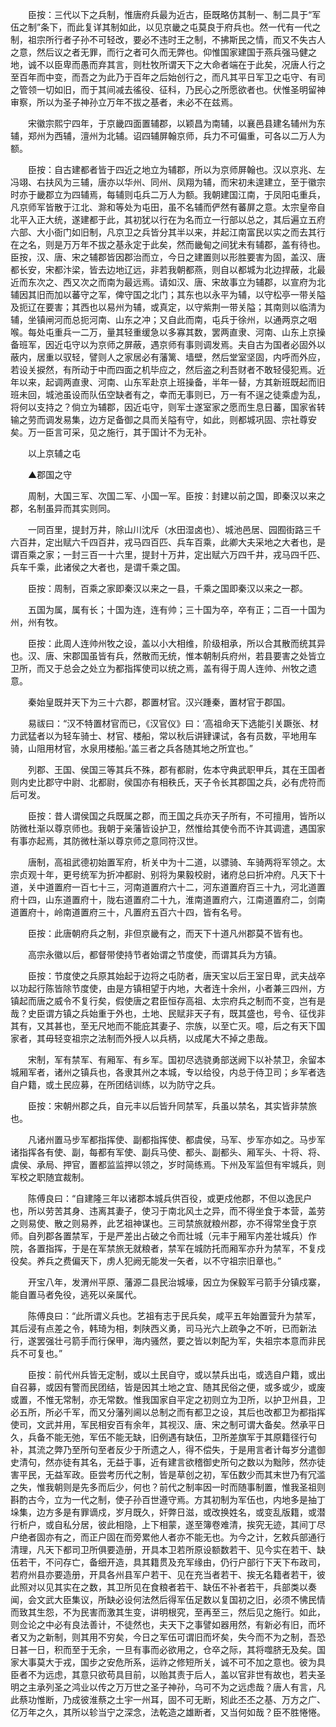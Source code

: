 <!-- { "loadSidebar": true } -->
　　臣按：三代以下之兵制，惟唐府兵最为近古，臣既略仿其制一、制二具于“军伍之制”条下，而此复详其制如此，以见京畿之屯莫良于府兵也。然一代有一代之制，祖宗所行者子孙不可轻改，要必不违时王之制，不拂斯民之情，而又不失古人之意，然后议之者无罪，而行之者可久而无弊也。仰惟国家建国于燕兵强马健之地，诚不以臣卑而愚而弃其言，则杜牧所谓天下之大命者端在于此矣，况唐人行之至百年而中变，而吾之为此乃于百年之后始创行之，而凡其平日军卫之屯守、有司之管领一切如旧，而于其间减去徭役、征科，乃民心之所愿欲者也。伏惟圣明留神审察，所以为圣子神孙立万年不拔之基者，未必不在兹焉。

　　宋徽宗熙宁四年，于京畿四面置辅郡，以颖昌为南辅，以襄邑县建名辅州为东辅，郑州为西辅，澶州为北辅。诏四辅屏翰京师，兵力不可偏重，可各以二万人为额。

　　臣按：自古建都者皆于四近之地立为辅郡，所以为京师屏翰也。汉以京兆、左冯翊、右扶风为三辅，唐亦以华州、同州、凤翔为辅，而宋初未遑建立，至于徽宗时亦于畿郡立为四辅焉，每辅则屯兵二万人为额。我朝建国江南，于凤阳屯重兵，凡京师军皆散于江北、滁和等处为屯田，虽不名辅而俨然有蕃屏之意。太宗皇帝自北平入正大统，遂建都于此，其初犹以行在为名而立一行部以总之，其后遍立五府六部、大小衙门如旧制，凡京卫之兵皆分其半以来，并起江南富民以实之而去其行在之名，则是万万年不拔之基永定于此矣，然而畿甸之间犹未有辅郡，盖有待也。臣按，汉、唐、宋之辅郡皆因郡治而立，今日之建置则以形胜要害为固，盖汉、唐都长安，宋都汴梁，皆去边地辽远，非若我朝都燕，则自以都城为北边捍蔽，北最近而东次之、西又次之而南为最远焉。请如汉、唐、宋故事立为辅郡，以宣府为北辅因其旧而加以蕃守之军，俾守国之北门；其东也以永平为辅，以守松亭一带关隘及扼辽在要害；其西也以易州为辅，或真定，以守紫荆一带关隘；其南则以临清为辅，坐镇闸河而总扼河南、山东之冲；又自此而南，屯兵于徐州，以通两京之咽喉。每处屯重兵一二万，量其轻重缓急以多寡其数，罢两直隶、河南、山东上京操备班军，因近屯守以为京师之屏蔽，遇京师有事则调发焉。夫自古为国者必固外以蔽内，居重以驭轻，譬则人之家居必有藩篱、墙壁，然后堂室坚固，内呼而外应，若设关捩然，有所动于中而四面之机毕应之，然后盗之利吾财者不敢轻侵犯焉。近年以来，起调两直隶、河南、山东军赴京上班操备，半年一替，方其新班既起而旧班未回，城池虽设而队伍空缺者有之，幸而无事则已，万一有不逞之徒乘虚为乱，将何以支持之？倘立为辅郡，因近屯守，则军士遂室家之愿而生息日蕃，国家省转输之劳而调发易集，边方足备御之具而关隘有守，如此，则都城巩固、宗社尊安矣。万一臣言可采，见之施行，其于国计不为无补。

　　以上京辅之屯

　　▲郡国之守

　　周制，大国三军、次国二军、小国一军。臣按：封建以前之国，即秦汉以来之郡，名制虽异而其实则同。

　　一同百里，提封万井，除山川沈斥（水田湿卤也）、城池邑居、园囿街路三千六百井，定出赋六千四百井，戎马四百匹、兵车百乘，此卿大夫采地之大者也，是谓百乘之家；一封三百一十六里，提封十万井，定出赋六万四千井，戎马四千匹、兵车千乘，此诸侯之大者也，是谓千乘之国。

　　臣按：周制，百乘之家即秦汉以来之一县，千乘之国即秦汉以来之一郡。

　　五国为属，属有长；十国为连，连有帅；三十国为卒，卒有正；二百一十国为州，州有牧。

　　臣按：此周人连帅州牧之设，盖以小大相维，阶级相承，所以合其散而统其异也。汉、唐、宋郡国虽皆有兵，然散而无统，惟本朝制兵府州，若县要害之处皆立卫所，而又于总会之处立为都指挥使司以统之焉，盖有得于周人连帅、州牧之遗意。

　　秦始皇既并天下为三十六郡，郡置材官。汉兴踵秦，置材官于郡国。

　　易祓曰：“汉不特置材官而已，《汉官仪》曰：‘高祖命天下选能引关蹶张、材力武猛者以为轻车骑士、材官、楼船，常以秋后讲肄课试，各有员数，平地用车骑，山阻用材官，水泉用楼船。’盖三者之兵各随其地之所宜也。”

　　列郡、王国、侯国三等其兵不殊，郡有都尉，佐本守典武职甲兵，其在王国者则内史比郡守中尉、北都尉，侯国亦有相秩氏，天子令长其郡国之兵，必有虎符而后可发。

　　臣按：昔人谓侯国之兵既属之郡，而王国之兵亦天子所有，不可擅用，皆所以防微杜渐以尊京师也。我朝于亲藩皆设护卫，然惟给其使令而不许其调遣，遇国家有事亦起焉，其防微杜渐以尊京师之意同符汉世。

　　唐制，高祖武德初始置军府，析关中为十二道，以骠骑、车骑两将军领之。太宗贞观十年，更号统军为折冲都尉、别将为果毅校尉，诸府总曰折冲府。凡天下十道，关中道置府一百七十三，河南道置府六十二，河东道置府百三十九，河北道置府十四，山东道置府十，陇右道置府二十九，淮南道置府六，江南道置府二，剑南道置府十，岭南道置府三十，凡置府五百六十四，皆有名号。

　　臣按：此唐朝府兵之制，非但京畿有之，而天下十道凡州郡莫不皆有也。

　　高宗永徽以后，都督带使持节者始谓之节度使，而谓其兵为方镇。

　　臣按：节度使之兵原其始起于边将之屯防者，唐天宝以后王室日卑，武夫战卒以功起行陈皆除节度使，由是方镇相望于内地，大者连十余州，小者兼三四州，方镇起而唐之威令不复行矣，假使唐之君臣恒存高祖、太宗府兵之制而不变，岂有是哉？史臣谓方镇之兵始重于外也，土地、民赋非天子有，既其盛也，号令、征伐非其有，又其甚也，至无尺地而不能庇其妻子、宗族，以至亡灭。噫，后之有天下国家者，其毋轻变祖宗之法制而外授人以兵柄，以成尾大不掉之患哉。

　　宋制，军有禁军、有厢军、有乡军。国初尽选骁勇部送阙下以补禁卫，余留本城厢军者，诸州之镇兵也，各隶其州之本城，专以给役，内总于侍卫司；乡军者选自户籍，或土民应募，在所团结训练，以为防守之兵。

　　臣按：宋朝州郡之兵，自元丰以后皆升同禁军，兵虽以禁名，其实皆非禁旅也。

　　凡诸州置马步军都指挥使、副都指挥使、都虞侯，马军、步军亦如之。马步军诸指挥各有使、副，每都有军使、副兵马使、都头、副都头、厢军头、十将、将、虞侯、承局、押官，置都监监押以领之，岁时简练焉。下州及军监但有牢城兵，则军校之职随宜裁制。

　　陈傅良曰：“自建隆三年以诸郡本城兵供百役，或更戍他郡，不但以逸民户也，所以劳苦其身、违离其妻子，使习于南北风土之异，而不得坐食于本营，盖劳之则易使、散之则易养，此艺祖神谋也。三司禁旅就粮州郡，亦不得常坐食于京师。自列郡各置禁军，于是严差出占破之令而壮城（元丰于厢军内差壮城兵）作院，各置指挥，于是在军禁旅无就粮者，禁军在城防托而厢军亦升为禁军，不复戍役矣。养兵之费偏天下，虏人犯阙无能发一矢者，以不守祖宗旧章也。”

　　开宝八年，发渭州平原、藩源二县民治城壕，因立为保毅军弓箭手分镇戍寨，能自置马者免役，逃死以亲属代。

　　陈傅良曰：“此所谓义兵也。艺祖有志于民兵矣，咸平五年始置营升为禁军，其后浸有点差之令，韩琦为相，刺陕西义勇，司马光六上疏争之不听，已而新法行，遂罢强壮弓箭手而行保甲，海内骚然，要之皆以刺配为军，失祖宗本意而非民兵不可复也。”

　　臣按：前代州兵皆无定制，或以土民自守，或以禁兵出屯，或选自户籍，或出自召募，或因有警而民团结，皆是因其土地之宜、随其民俗之便，或多或少，或废或置，不惟无常制，亦无常数。惟我国家自平定之初则立为卫所，以护卫州县，卫必五所，所必千军，而又分藩列阃以总制之而有都卫之设，其后也改都卫为都指挥使司，文武并用，军民相安百有余年，其视汉、唐、宋之制可谓大备矣。然承平日久，兵备不能无弛，军伍不能无缺，旧例遇有缺伍，卫所差旗军于其原籍径行句补，其流之弊乃至所句至者反少于所遗之人，得不偿失，于是用言者计每岁分遣御史清句，然亦徒有其名，无益于事，近有建言欲稽御史所句之数以为黜陟，然亦徒害平民，无益军政。臣尝考历代之制，皆是草创之初，军伍数少而其末世乃有冗滥之失，惟我朝则是先多而后少，何也？前代之制率因一时而随事制置，惟我圣祖则斟酌古今，立为一代之制，使子孙百世遵守焉。方其初制为军伍也，内地多是抽丁垛集，边方多是有罪谪戍，岁月既久，奸弊日滋，或改换姓名，或变乱版籍，或潜行析户，或自私分居，彼此相隐，上下相蒙，遂至簿卷难清，挨究无迹，其间丁尽户绝者固亦有之，而正户固在而旁累他人者亦不能无也。为今之计，乞敕兵部通行清理，凡天下都司卫所俱要造册，开具本卫若所原设额数若干、见今实在若干、缺伍若干，不问存亡，备细开造，具其籍贯及充军缘由，仍行户部行下天下布政司，若府州县亦要造册，开具各州县军户若干、见在充当者若干、挨无名籍者若干，彼此照对以见其实在之数，其卫所见在食粮者若干、缺伍不补者若干，兵部类以奏闻，会文武大臣集议，所缺必设何法然后得军伍足数以复国初之旧，必须不怫民情而致其生怨，不为民害而激其生变，讲明根究，至再至三，然后见之施行。如此，则佥论之中必有良法善计，不徒然也，夫天下之事譬如器用然，有新必有旧，而坏者又为之新制，则其用不穷矣，今日之军伍可谓旧而坏矣，失今而不为之制，吾恐日甚一日，积而至于无余，一旦有事而必欲用之，仓卒之际，其将噬脐无及矣。国家大事莫大于戎，国步之安危所系，运祚之修短所关，诚不可不加之意也。彼为具臣者不为远虑，其意只欲苟具目前，以贻其责于后人，盖以官非世有故也，若夫圣明之主承列圣之鸿业以传之万万世之圣子神孙，乌可不为之远虑哉？唐人有言，凡此蔡功惟断，乃成彼淮蔡之土宇一州耳，固不可无断，矧此丕丕之基、万方之广、亿万年之久，其所以轸当宁之深念，法乾造之雄断者，又当何如哉？臣不胜惓惓。

